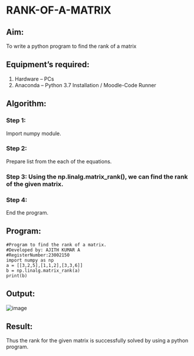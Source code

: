 # RANK-OF-A-MATRIX
## Aim:
To write a python program to find the rank of a matrix
## Equipment’s required:
1. 	Hardware – PCs
2. 	Anaconda – Python 3.7 Installation / Moodle-Code Runner
## Algorithm:
### Step 1: 
Import numpy module.
### Step 2: 
Prepare list from the each of the equations.
### Step 3: Using the np.linalg.matrix_rank(), we can find the rank of the given matrix.
### Step 4: 
End the program.
## Program:
```
#Program to find the rank of a matrix.
#Developed by: AJITH KUMAR A
#RegisterNumber:23002150
import numpy as np
a = [[3,2,5],[1,1,2],[3,3,6]]
b = np.linalg.matrix_rank(a)
print(b)
```



## Output:

![image](https://github.com/Ajith1413/RANK-OF-A-MATRIX/assets/139842524/6287c5bf-417d-4df6-a1b4-2e11dbf39a22)

## Result:
Thus the rank for the given matrix is successfully solved by  using a python program.

